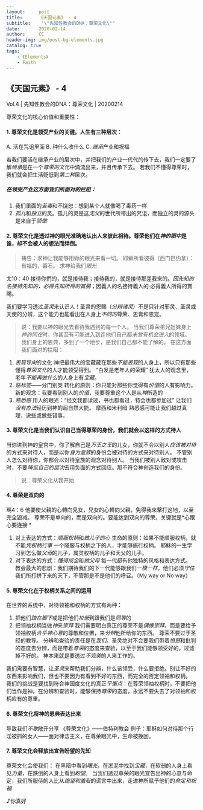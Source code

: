 ```yaml
---
layout:     post
title:      《天国元素》 - 4
subtitle:    "\"先知性教会的DNA：尊荣文化\""
date:       2020-02-14
author:     CC
header-img: img/post-bg-elements.jpg
catalog: true
tags:
    - 《Elements》
    - Faith
---
```



## 《天国元素》 - 4

Vol.4 | 先知性教会的DNA：尊荣文化 | 20200214 

尊荣文化的核心价值和重要性：
#### 1. 尊荣文化是**领受产业**的关键。人生有三种层次：
A. 活在咒诅里面
B. 种什么收什么
C. *继承*产业和祝福

若我们要活在继承产业的层次中，并把我们的产业一代代的传下去，我们一定要了解*继承*是在一个*尊荣的文化*中涌流出来，并且传承下去。
若我们不懂得尊荣时，我们就会把生活贬低到*第二种*层次。

##### 在领受产业这方面我们所面对的拦阻：
1. 我们里面的*苦毒*和不饶恕：想到某个人就像喝了毒药一样
2. *孤儿*和*独立*的灵。孤儿的灵是这*无父*的世代所带出的咒诅，而独立的灵的源头是来自于*骄傲*

#### 2. 尊荣文化是透过**神的眼光**准确地认出人来彼此相待。尊荣他们在*神的眼中*是谁，却不会被人的想法而绊倒。

> 祷告：求神让我能够用妳的眼光来看一切。
耶稣所看彼得（西门巴约拿）：有福的，磐石。
求神给我们*眼光*

太10：40 接待你們的，就是接待我；接待我的，就是接待那差我來的。*因先知的名接待先知的，必得先知所得的賞腸*；因義人的名接待義人的·必得義人所得的賞賜。

我们要学习透过*圣灵*来认识人！圣灵的恩赐（*分辨诸灵*）不是只针对邪灵、圣灵或天使的分辨，这个能力也能看出在人身上*不同的*尊荣、恩膏和恩宠。
> 说：我要以神的眼光去看待我遇到的每一个人。
当我们尊荣弟兄姐妹身上*神的同在*时，你甚至有可能进入到连他们自己都*未曾有机会进入*的领域。
我们身上的恩典，多到了一个地步，是我们自己都不能了解的。
在这方面我们面对的拦阻：
1. *表现导向*的文化
	神把最伟大的宝藏藏在那些*不能表现*的人身上，所以只有那些懂得*尊荣文化*的人才能领受得到。
	“白发是老年人的荣耀”
	犹太人的观念里，老年*不能再做什么*的人身上有*宝藏*。
2. *贴标签*——分门别类
	转化的原则：你只能对那些你觉得有*价值*的人有影响力。
	新的观念：我要看到别人的*价值*，我要尊重这个人是从*神*所造的
3. *熟悉感*
	用人的眼光：“经文我都读过，书也都看过，特会也都参加过”
	让我们*没有办法*经历到神的超自然大能。
	摩西和米利暗
	熟悉感可能让我们越过真理，说些或做些错事。

#### 3. 尊荣文化是当我们认识自己**当得尊荣**的身份，我们就会以这样的方式待人
当你进到神的皇宫中，你了解自己是*万王之王*的儿女，你就不会以别人*应该被对待*的方式来对待人，而是以你*身为皇族*的身份会被对待的方式来对待别人。
不管别人怎么对待你，你都会以对待皇族的观念对待别人。
当我们被别人敌对或攻击时，不要*降低自己的层次*去用负面的方式回应。那不符合神创造我们的身份。

> 说：尊荣文化从我开始

#### 4. 尊荣是**双向**的
瑪4：6 他要使父親的心轉向兒女，兒女的心轉向父親，免得我來擊打这地，以至完全毀减。
尊荣不是单向的，而是双向的。要能达到双向的尊荣，关键就是*心跟心要连接 *
1. 对上表达的方式：*顺服权柄*和*做儿子的心*
	生命的原则：如果不能顺服权柄，就不能*凭权柄行事*
	一个降服与权柄之下的人，才能够施行权柄。
	耶稣的一生学习到怎么做*父母*的儿子，属灵权柄的儿子和天父的儿子。
2. 对下表达的方式：*懂得成全*和*做父母*
	每一代都有他独特的风格和表达方式。
	教会最大的悲剧：我们期待我们的下一代能够跟我们*一模一样*，他们必须*守住*我们所打拼下来的天下，不管那是不是他们的呼召。（My way or No way）

#### 5. 尊荣文化在于权柄关系之间的**运用**
在世界的系统中，对待领袖和权柄的方式有两种：
1. 把他们*踏在脚下*或是把他们*拉低*到跟我们是*同等*的
2. 把领袖权柄当做*神*来*崇拜*
我们需要明白真正的尊荣不是*偶像崇拜*，而是要给予领袖权柄*合乎神心意*的尊敬和位置，来*分辨*他所给你的东西。
尊荣不要过于圣经的教导。
分辨和查验的责任是在*我们*。圣灵绝对不会要我们带着*愤怒*和批判的态度去分辨，而是带着*尊荣*的态度来查验，以至于我们能够领受好的，过滤掉不好的。
神本来就是要透过*不完美*的人来工作的。

我们需要有智慧，让*圣灵*来帮助我们分辨，什么该领受，什么要拒绝。别让不好的东西来影响我们，但也不要因为有看到不好的东西，而完全的否定领袖和权柄。
我们的挑战是要找到符合神国度文化的真正*平衡点*：在尊荣领袖权柄时，不要把他们当作是神。在分辨和查验时，能够保持*尊荣*的态度，永远不要失去了对领袖和权柄应有的尊重。

#### 6. 尊荣文化将**神的恩典**表达出来
导致我们*不敢*敞开分享
《尊荣文化》——伯特利教会
例子：耶稣如何对待那个行淫被抓的女人——面对律法主义，在尊荣眼光中，生命被挽回。

#### 7. 尊荣文化会释放出**宣告盼望**的先知
尊荣文化会使我们：
在黑暗中看到*曙光*，在淤泥中找到*宝藏*，在软弱的人身上看见*力量*，在跌倒的人身上看到*盼望*。
当我们透过尊荣的眼光宣告出神的心意与命定，我们所服侍的人比从*绝望和羞耻*的谎言中出来，走进神所赋予他们的*命定和祝福*

♪你真好